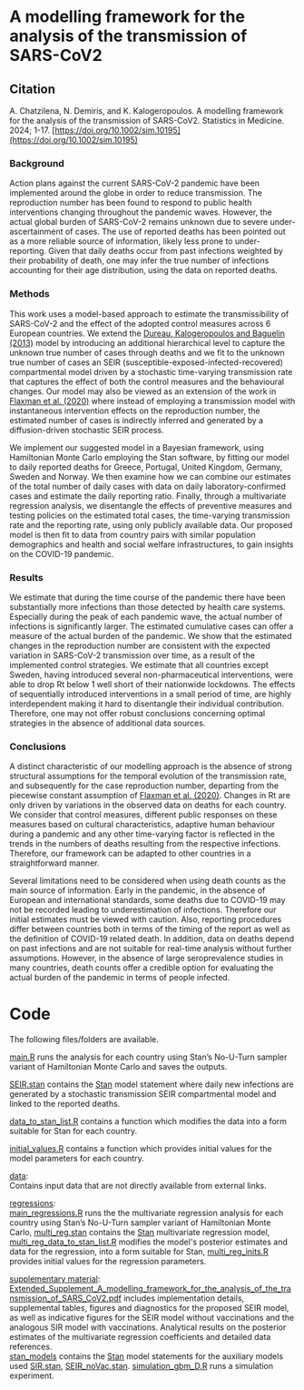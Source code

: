 
# A modelling framework for the analysis of the transmission of SARS-CoV2

## Citation

A. Chatzilena, N. Demiris, and K. Kalogeropoulos. A modelling framework for the analysis of the transmission of
SARS-CoV2. Statistics in Medicine. 2024; 1-17. [https://doi.org/10.1002/sim.10195](https://doi.org/10.1002/sim.10195)
### Background

Action plans against the current SARS-CoV-2 pandemic have been implemented around the globe in order to reduce transmission. The reproduction number has been found to respond to public health interventions changing throughout the pandemic waves. However, the actual global burden of SARS-CoV-2 remains unknown due to severe under-ascertainment of cases. The use of reported  deaths has been pointed out as a more reliable source of information, likely less prone to under-reporting. Given that daily deaths occur from past infections weighted by their probability of death, one may infer the true number of infections accounting for their age distribution, using the data on reported deaths.

### Methods 

This work uses a model-based approach to estimate the transmissibility of SARS-CoV-2 and the effect of the adopted control measures across 6 European countries. We extend the [Dureau, Kalogeropoulos and Baguelin (2013)](https://doi.org/10.1093/biostatistics/kxs052) model by introducing an additional hierarchical level to capture the unknown true number of cases through deaths and we fit to the unknown true number of cases an SEIR (susceptible-exposed-infected-recovered) compartmental model driven by a stochastic time-varying transmission rate that captures the effect of both the control measures and the behavioural changes. Our model may also be viewed as an extension of the work in [Flaxman et al. (2020)](https://doi.org/10.1038/s41586-020-2405-7) where instead of employing a transmission model with instantaneous intervention effects on the reproduction number, the estimated number of cases is indirectly inferred and generated by a diffusion-driven stochastic SEIR process.

We implement our suggested model in a Bayesian framework, using Hamiltonian Monte Carlo employing the Stan software, by fitting our model to daily reported deaths for Greece, Portugal, United Kingdom, Germany, Sweden and Norway. We then examine how we can combine our estimates of the total number of daily cases with data on daily laboratory-confirmed cases and estimate the daily reporting ratio. Finally, through a multivariate regression analysis, we disentangle the effects of preventive measures and testing policies on the estimated total cases, the time-varying transmission rate and the reporting rate, using only publicly available data. Our proposed model is then fit to data from country pairs with similar population demographics and health and social welfare infrastructures, to gain insights on the COVID-19 pandemic.

### Results

We estimate that during the time course of the pandemic there have been substantially more infections than those detected by health care systems. Especially during the peak of each pandemic wave, the actual number of infections is significantly larger. The estimated cumulative cases can offer a measure of the actual burden of the pandemic. We show that the estimated changes in the reproduction number are consistent with the expected variation in SARS-CoV-2 transmission over time, as a result of the implemented control strategies. We estimate that all countries except Sweden, having introduced several non-pharmaceutical interventions, were able to drop Rt below 1 well short of their nationwide lockdowns. The effects of sequentially introduced interventions in a small period of time, are highly interdependent making it hard to disentangle their individual contribution. Therefore, one may not offer robust conclusions concerning optimal strategies in the absence of additional data sources.

### Conclusions

A distinct characteristic of our modelling approach is the absence of strong structural assumptions for the temporal evolution of the transmission rate, and subsequently for the case reproduction number, departing from the piecewise constant assumption of  [Flaxman et al. (2020)](https://doi.org/10.1038/s41586-020-2405-7). Changes in Rt are only driven by variations in the observed data on deaths for each country. We consider that control measures, different public responses on these measures based on cultural characteristics, adaptive human behaviour during a pandemic and any other time-varying factor is reflected in the trends in the numbers of deaths resulting from the respective infections. Therefore, our framework can be adapted to other countries in a straightforward manner.

Several limitations need to be considered when using death counts as the main source of information. Early in the pandemic, in the absence of European and international standards, some deaths due to COVID-19 may not be recorded leading to underestimation of infections. Therefore our initial estimates must be viewed with caution. Also, reporting procedures differ between countries both in terms of the timing of the report as well as the definition of COVID-19 related death. In addition, data on deaths depend on past infections and are not suitable for real-time analysis without further assumptions. However, in the absence of large seroprevalence studies in many countries, death counts offer a credible option for evaluating the actual burden of the pandemic in terms of people infected.

# Code

The following files/folders are available.

[main.R](https://github.com/anastasiachtz/seir-gbm/blob/main/main.R) runs the analysis for each country using Stan’s No-U-Turn sampler variant of Hamiltonian Monte Carlo and saves the outputs.

[SEIR.stan](https://github.com/anastasiachtz/seir-gbm/blob/main/SEIR.stan) contains the [Stan](https://mc-stan.org/) model statement where daily new infections are generated by a stochastic transmission SEIR compartmental model and linked to the reported deaths.

[data_to_stan_list.R](https://github.com/anastasiachtz/seir-gbm/blob/main/data_to_stan_list.R) contains a function which modifies the data into a form suitable for Stan for each country.

[initial_values.R](https://github.com/anastasiachtz/seir-gbm/blob/main/initial_values.R) contains a function which provides initial values for the model parameters for each country.

[data](https://github.com/anastasiachtz/seir-gbm/tree/main/data):<br>
Contains input data that are not directly available from external links.

[regressions](https://github.com/anastasiachtz/seir-gbm/tree/main/regressions):<br>
[main_regressions.R](https://github.com/anastasiachtz/seir-gbm/blob/main/regressions/main_regressions.R) runs the the multivariate regression analysis for each country using Stan’s No-U-Turn sampler variant of Hamiltonian Monte Carlo, [multi_reg.stan](https://github.com/anastasiachtz/seir-gbm/blob/main/regressions/multi_reg.stan) contains the [Stan](https://mc-stan.org/) multivariate regression model, [multi_reg_data_to_stan_list.R](https://github.com/anastasiachtz/seir-gbm/blob/main/regressions/multi_reg_data_to_stan_list.R) modifies the model's posterior estimates and data for the regression, into a form suitable for Stan, 
[multi_reg_inits.R](https://github.com/anastasiachtz/seir-gbm/blob/main/regressions/multi_reg_inits.R) provides initial values for the regression parameters.

[supplementary material](https://github.com/anastasiachtz/seir-gbm/tree/main/supplementary%20material):<br>
[Extended_Supplement_A_modelling_framework_for_the_analysis_of_the_transmission_of_SARS_CoV2.pdf](https://github.com/anastasiachtz/seir-gbm/blob/main/supplementary%20material/Extended_Supplement_A_modelling_framework_for_the_analysis_of_the_transmission_of_SARS_CoV2.pdf) includes implementation details, supplemental tables, figures and diagnostics for the proposed SEIR model, as well as indicative figures for the SEIR model without vaccinations and the analogous SIR model with vaccinations. Analytical results on the posterior estimates of the multivariate regression coefficients and detailed data references.<br>
[stan_models](https://github.com/anastasiachtz/seir-gbm/tree/main/supplementary%20material/stan_models) contains the [Stan](https://mc-stan.org/) model statements for the auxiliary models used [SIR.stan](https://github.com/anastasiachtz/seir-gbm/blob/main/supplementary%20material/stan_models/SIR.stan), [SEIR_noVac.stan](https://github.com/anastasiachtz/seir-gbm/blob/main/supplementary%20material/stan_models/SEIR_noVac.stan).
[simulation_gbm_D.R](https://github.com/anastasiachtz/seir-gbm/blob/main/supplementary%20material/simulation_gbm_D.R) runs a simulation experiment.

